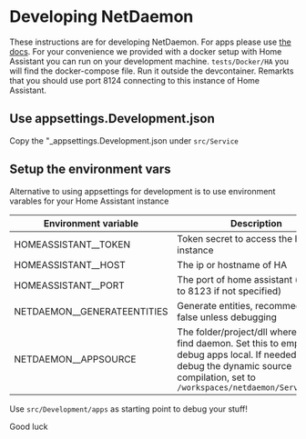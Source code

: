 # Developing NetDaemon 
These instructions are for developing NetDaemon. For apps please use [the docs](https://netdaemon.xyz).
For your convenience we provided with a docker setup with Home Assistant you can run on your development machine. 
`tests/Docker/HA` you will find the docker-compose file. Run it outside the devcontainer. Remarkts that you should use port 8124 connecting to this instance of Home Assistant.

## Use appsettings.Development.json
Copy the "_appsettings.Development.json under `src/Service`

## Setup the environment vars
Alternative to using appsettings for development is to use environment varables for your Home Assistant instance

| Environment variable | Description |
| ------ | ------ |
| HOMEASSISTANT__TOKEN   |  Token secret to access the HA instance  |
| HOMEASSISTANT__HOST | The ip or hostname of HA |
| HOMEASSISTANT__PORT | The port of home assistant (defaults to 8123 if not specified) |
| NETDAEMON__GENERATEENTITIES | Generate entities, recommed set false unless debugging |
| NETDAEMON__APPSOURCE | The folder/project/dll where it will find daemon. Set this to empty `""` to debug apps local. If needed to debug the dynamic source compilation, set to `/workspaces/netdaemon/Service/apps` |

Use `src/Development/apps` as starting point to debug your stuff! 

Good luck
